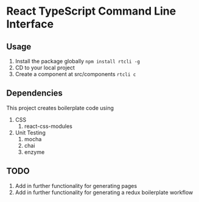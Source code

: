 # React TypeScript Command Line Interface

## Usage

1. Install the package globally
    ```npm install rtcli -g```
2. CD to your local project
3. Create a component at src/components
    ```rtcli c ```

## Dependencies

This project creates boilerplate code using
1. CSS 
    1. react-css-modules
2. Unit Testing
    1. mocha
    2. chai
    3. enzyme

## TODO

1. Add in further functionality for generating pages
2. Add in further functionality for generating a redux boilerplate workflow

